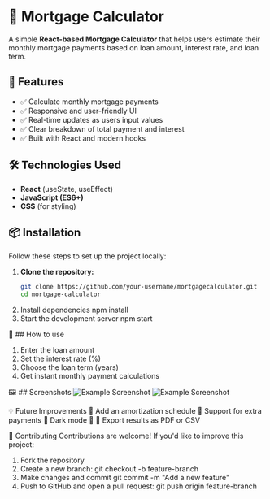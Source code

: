 # 🏡 Mortgage Calculator

A simple **React-based Mortgage Calculator** that helps users estimate their monthly mortgage payments based on loan amount, interest rate, and loan term.

## 🚀 Features  
- ✅ Calculate monthly mortgage payments  
- ✅ Responsive and user-friendly UI  
- ✅ Real-time updates as users input values  
- ✅ Clear breakdown of total payment and interest  
- ✅ Built with React and modern hooks  

## 🛠️ Technologies Used  
- **React** (useState, useEffect)  
- **JavaScript (ES6+)**  
- **CSS** (for styling)  

## 📦 Installation  
Follow these steps to set up the project locally:  

1. **Clone the repository:**  
   ```sh
   git clone https://github.com/your-username/mortgagecalculator.git
   cd mortgage-calculator
2. Install dependencies
npm install
3. Start the development server
npm start

📌 ## How to use
1. Enter the loan amount
2. Set the interest rate (%)
3. Choose the loan term (years)
4. Get instant monthly payment calculations

🖼️ ## Screenshots
![Example Screenshot](images/mort.png)
![Example Screenshot](images/mort2.png)

💡 Future Improvements
🔹 Add an amortization schedule
🔹 Support for extra payments
🔹 Dark mode 🌙
🔹 Export results as PDF or CSV

🤝 Contributing
Contributions are welcome! If you'd like to improve this project:
1. Fork the repository
2. Create a new branch:
   git checkout -b feature-branch
3. Make changes and commit
   git commit -m "Add a new feature"
4. Push to GitHub and open a pull request:
  git push origin feature-branch
